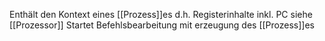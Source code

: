 Enthält den Kontext eines [[Prozess]]es d.h. Registerinhalte inkl. PC siehe [[Prozessor]]
Startet Befehlsbearbeitung mit erzeugung des [[Prozess]]es